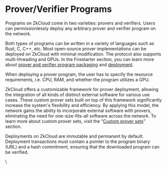 # Prover/Verifier Programs

Programs on ZkCloud come in two varieties: provers and verifiers. Users can permissionlessly deploy any arbitrary prover and verifier program on the network.&#x20;

Both types of programs can be written in a variety of languages such as Rust, C, C++, etc. Most open-source prover implementations can be deployed on ZkCloud with minimal modification. The protocol also supports multi-threading and GPUs. In the Firestarter section, you can learn more about [prover and verifier program packaging](../firestarter/deploy-provers/prover-packaging.md) and [deployment](../firestarter/deploy-provers/prover-deployment.md).

When deploying a prover program, the user has to specify the resource requirements, i.e. CPU, RAM, and whether the program utilizes a GPU.

ZkCloud offers a customizable framework for prover deployment, allowing the integration of all kinds of distinct external software for various use cases. These custom prover sets built on top of this framework significantly increase the system's flexibility and efficiency. By applying this model, the network gains the ability to incorporate external software with provers, eliminating the need for one-size-fits-all software across the network. To learn more about custom prover sets, visit the “[Custom prover sets](provers.md#custom-prover-sets)” section.&#x20;

Deployments on ZkCloud are immutable and permanent by default. Deployment transactions must contain a pointer to the program binary (URL) and a hash commitment, ensuring that the downloaded program can be verified.

\
